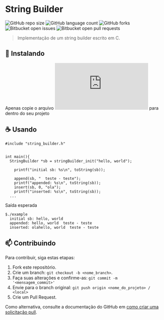 # String Builder

![GitHub repo size](https://img.shields.io/github/repo-size/FabricioLR/String_Builder_C?style=for-the-badge)
![GitHub language count](https://img.shields.io/github/languages/count/FabricioLR/String_Builder_C?style=for-the-badge)
![GitHub forks](https://img.shields.io/github/forks/FabricioLR/String_Builder_C?style=for-the-badge)
![Bitbucket open issues](https://img.shields.io/bitbucket/issues/FabricioLR/String_Builder_C?style=for-the-badge)
![Bitbucket open pull requests](https://img.shields.io/bitbucket/pr-raw/FabricioLR/String_Builder_C?style=for-the-badge)

> Implementação de um string builder escrito em C.

## 🚀 Instalando

Apenas copie o arquivo ![string_builder.h](https://github.com/FabricioLR/String_Builder_C/blob/master/string_builder.h) para dentro do seu projeto

## ☕ Usando

```
#include "string_builder.h"


int main(){
  StringBuilder *sb = stringBuilder_init("hello, world");

	printf("initial sb: %s\n", toString(sb));

	append(sb, "  teste - teste");
	printf("appended: %s\n", toString(sb));
	insert(sb, 0, "ola");
	printf("inserted: %s\n", toString(sb));
  ...
```

Saída esperada

```
$./example
  initial sb: hello, world
  appended: hello, world  teste - teste
  inserted: olahello, world  teste - teste
```


## 📫 Contribuindo

Para contribuir, siga estas etapas:

1. Fork este repositório.
2. Crie um branch: `git checkout -b <nome_branch>`.
3. Faça suas alterações e confirme-as: `git commit -m '<mensagem_commit>'`
4. Envie para o branch original: `git push origin <nome_do_projeto> / <local>`
5. Crie um Pull Request.

Como alternativa, consulte a documentação do GitHub em [como criar uma solicitação pull](https://help.github.com/en/github/collaborating-with-issues-and-pull-requests/creating-a-pull-request).
